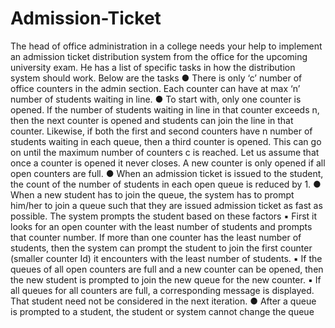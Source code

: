 # Admission-Ticket
The head of office administration in a college needs your help to implement an admission ticket distribution system from the office for the upcoming university exam. He has a list of specific tasks in how the distribution system should work. Below are the tasks ● There is only ‘c’ number of office counters in the admin section. Each counter can have at max ‘n’ number of students waiting in line. ● To start with, only one counter is opened. If the number of students waiting in line in that counter exceeds n, then the next counter is opened and students can join the line in that counter. Likewise, if both the first and second counters have n number of students waiting in each queue, then a third counter is opened. This can go on until the maximum number of counters c is reached. Let us assume that once a counter is opened it never closes. A new counter is only opened if all open counters are full. ● When an admission ticket is issued to the student, the count of the number of students in each open queue is reduced by 1. ● When a new student has to join the queue, the system has to prompt him/her to join a queue such that they are issued admission ticket as fast as possible. The system prompts the student based on these factors ▪ First it looks for an open counter with the least number of students and prompts that counter number. If more than one counter has the least number of students, then the system can prompt the student to join the first counter (smaller counter Id) it encounters with the least number of students. ▪ If the queues of all open counters are full and a new counter can be opened, then the new student is prompted to join the new queue for the new counter. ▪ If all queues for all counters are full, a corresponding message is displayed. That student need not be considered in the next iteration. ● After a queue is prompted to a student, the student or system cannot change the queue
